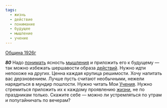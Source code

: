 ```yaml
---
tags:
  - жизнь
  - действие
  - понимание
  - будущее
  - мышление
  - учение
---
```


[Община 1926г](https://127.0.0.1:4002/agni/1926)

___80___
Надо [понимать](../../../tags/#понимание) ясность [мышления](../../../tags/#мышление) и приложить его к будущему — так можно избежать шершавости образа [действий](../../../tags/#действие). Нужно идти непохоже на других. Ценна каждая крупица решимости. Хочу напитать вас дерзновением. Лучше пусть считают необычными, нежели нарядиться в мундир пошлости. Нужно читать Мои [Учения](../../../tags/#учение). Нужно стремиться приложить их к каждому проявлению [жизни](../../../tags/#жизнь), не по праздникам только. Скажите себе — можно ли устремляться по утрам и попугайничать по вечерам?   

